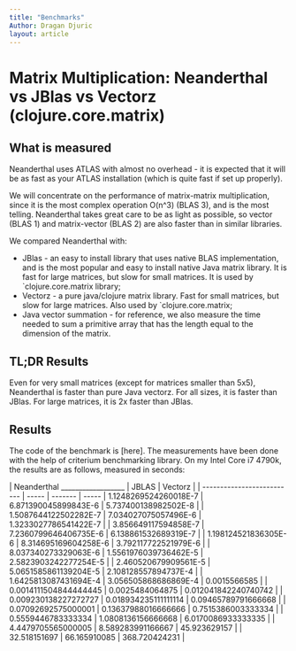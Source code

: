 ```yaml
---
title: "Benchmarks"
Author: Dragan Djuric
layout: article
---
```


# Matrix Multiplication: Neanderthal vs JBlas vs Vectorz (clojure.core.matrix)

## What is measured

Neanderthal uses ATLAS with almost no overhead - it is expected that it will be as fast as your ATLAS installation (which is quite fast if set up properly).

We will concentrate on the performance of matrix-matrix multiplication, since it is the most complex operation O(n^3) (BLAS 3), and is the most telling. Neanderthal takes great care to be as light as possible, so vector (BLAS 1) and matrix-vector (BLAS 2) are also faster than in similar libraries.

We compared Neanderthal with:

* JBlas - an easy to install library that uses native BLAS implementation, and is the most popular and easy to install native Java matrix library. It is fast for large matrices, but slow for small matrices. It is used by `clojure.core.matrix library;
* Vectorz - a pure java/clojure matrix library. Fast for small matrices, but slow for large matrices. Also used by `clojure.core.matrix;
* Java vector summation - for reference, we also measure the time needed to sum a primitive array that has the length equal to the dimension of the matrix.


## TL;DR Results

Even for very small matrices (except for matrices smaller than 5x5), Neanderthal is faster than pure Java vectorz.
For all sizes, it is faster than JBlas.
For large matrices, it is 2x faster than JBlas.

## Results

The code of the benchmark is [here]. The measurements have been done with the help of criterium benchmarking library. On my Intel Core i7 4790k, the results are as follows, measured in seconds:

| Neanderthal __________________ | JBLAS | Vectorz |
| -------------------------- | ----- | ------- | -----
| 1.1248269524260018E-7 | 6.871390045899843E-6 | 5.737400138982502E-8 |
| 1.5087644122502282E-7 | 7.034027075057496E-6 | 1.3233027786541422E-7 |
| 3.856649117594858E-7 | 7.2360799646406735E-6 | 6.138861532689319E-7 |
| 1.198124521836305E-6 | 8.314695169604258E-6 | 3.792117722521979E-6 |
| 8.037340273329063E-6 | 1.5561976039736462E-5 | 2.5823903242277254E-5 |
| 2.460520679909561E-5 | 5.0651585861139204E-5 | 2.108128557894737E-4 |
| 1.6425813087431694E-4 | 3.056505868686869E-4 | 0.0015566585 |
| 0.0014111504844444445 | 0.0025484064875 | 0.012041842240740742 |
| 0.009230138227272727 | 0.018934235111111114 | 0.09465789791666668 |
| 0.07092692575000001 | 0.13637988016666666 | 0.7515386003333334 |
| 0.5559446783333334 | 1.0808136156666668 | 6.0170086933333335 |
| 4.4479705565000005 | 8.589283991166667 | 45.923629157 |
| 32.518151697 | 66.165910085 | 368.720424231 |
